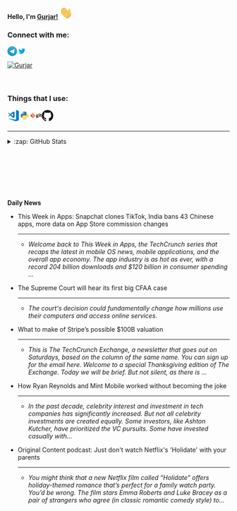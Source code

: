 #### Hello, I'm [Gurjar!](https://GurjarKing.github.io) <img src="https://raw.githubusercontent.com/ABSphreak/ABSphreak/master/gifs/Hi.gif" width="30px"></h2>


### Connect with me:

[<img align="left" alt="Gurjar | Telegram" width="22px" src="https://raw.githubusercontent.com/github/explore/80688e429a7d4ef2fca1e82350fe8e3517d3494d/topics/telegram/telegram.png" />][Telegram]
[<img align="left" alt="Gurjar | Twitter" width="22px" src="https://raw.githubusercontent.com/github/explore/80688e429a7d4ef2fca1e82350fe8e3517d3494d/topics/twitter/twitter.png" />][Twitter]
<br >
<br >
<a href="https://github.com/GurjarKing"><img src="https://komarev.com/ghpvc/?username=GurjarKing" alt="Gurjar" /></a> <br />
<br />
<br />
<!-- <br >

![](https://visitor-badge.glitch.me/badge?page_id=GurjarKing)

<br /> -->

### Things that I use:

[<img align="left" alt="Visual Studio Code" width="26px" src="https://raw.githubusercontent.com/github/explore/80688e429a7d4ef2fca1e82350fe8e3517d3494d/topics/visual-studio-code/visual-studio-code.png" />][VSCode]
[<img align="left" alt="Python" width="26px" src="https://raw.githubusercontent.com/github/explore/80688e429a7d4ef2fca1e82350fe8e3517d3494d/topics/python/python.png" />][Python]
[<img align="left" alt="Git" width="26px" src="https://raw.githubusercontent.com/github/explore/80688e429a7d4ef2fca1e82350fe8e3517d3494d/topics/git/git.png" />][Git]
[<img align="left" alt="GitHub" width="26px" src="https://raw.githubusercontent.com/github/explore/78df643247d429f6cc873026c0622819ad797942/topics/github/github.png" />][Github]

<br />
<br />

---
<details>
  <summary>:zap: GitHub Stats</summary>

<img align="left" alt="Gurjar's Github Stats" src="https://github-readme-stats.vercel.app/api?username=GurjarKing&show_icons=true&hide_border=true&count_private=true&include_all_commit=true&theme=algolia" />

</details>

<!-- ### 🔔 My latest tweet
<a href="https://twitter.com/Gurjar_King43" target="_blank">
	<img src="https://github.com/GurjarKing/GurjarKing/raw/master/tweet.png" width="70%" align="center" alt="Click to view on Twitter" title="My latest tweet, as an image"/>
</a> -->
<br>

<pre>

</pre>

<!-- **Quote of the hour:**

{qoth}

~ {qoth_author}
<pre>

</pre> -->
<br>
<pre>


</pre>
<strong>Daily News</strong>
  
  - This Week in Apps: Snapchat clones TikTok, India bans 43 Chinese apps, more data on App Store commission changes
     <hr/>
     
      - *Welcome back to This Week in Apps, the TechCrunch series that recaps the latest in mobile OS news, mobile applications, and the overall app economy. The app industry is as hot as ever, with a record 204 billion downloads and $120 billion in consumer spending …*
     
  - The Supreme Court will hear its first big CFAA case
      <hr/>
      
      - *The court's decision could fundamentally change how millions use their computers and access online services.*
      
  - What to make of Stripe’s possible $100B valuation
      <hr/>
      
      - *This is The TechCrunch Exchange, a newsletter that goes out on Saturdays, based on the column of the same name. You can sign up for the email here. Welcome to a special Thanksgiving edition of The Exchange. Today we will be brief. But not silent, as there is …*
      
  - How Ryan Reynolds and Mint Mobile worked without becoming the joke
      <hr/>
      
      - *In the past decade, celebrity interest and investment in tech companies has significantly increased. But not all celebrity investments are created equally. Some investors, like Ashton Kutcher, have prioritized the VC pursuits. Some have invested casually with…*
       
  - Original Content podcast: Just don't watch Netflix's 'Holidate' with your parents
      <hr/>
       
       - *You might think that a new Netflix film called “Holidate” offers holiday-themed romance that’s perfect for a family watch party. You’d be wrong. The film stars Emma Roberts and Luke Bracey as a pair of strangers who agree (in classic romantic comedy style) to…*
      

<br />

[VSCode]: https://code.visualstudio.com/
[Python]: https://www.python.org/
[Git]: https://git-scm.com/
[Github]: https://github.com/
[Telegram]: https://t.me/Gurjar_King/
[Twitter]: https://twitter.com/Gurjar_King43/

